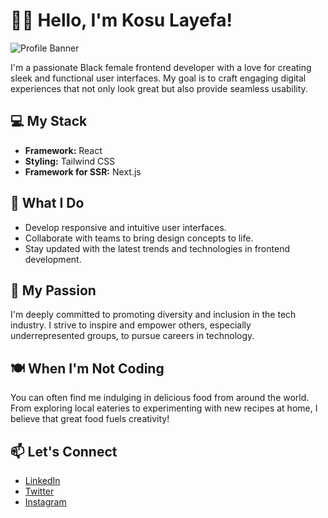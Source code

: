 # 👋🏿 Hello, I'm Kosu Layefa!

![Profile Banner](link_to_banner_image)

I'm a passionate Black female frontend developer with a love for creating sleek and functional user interfaces. My goal is to craft engaging digital experiences that not only look great but also provide seamless usability.

## 💻 My Stack

- **Framework:** React
- **Styling:** Tailwind CSS
- **Framework for SSR:** Next.js

## 🚀 What I Do

- Develop responsive and intuitive user interfaces.
- Collaborate with teams to bring design concepts to life.
- Stay updated with the latest trends and technologies in frontend development.

## 🌟 My Passion

I'm deeply committed to promoting diversity and inclusion in the tech industry. I strive to inspire and empower others, especially underrepresented groups, to pursue careers in technology.

## 🍽️ When I'm Not Coding

You can often find me indulging in delicious food from around the world. From exploring local eateries to experimenting with new recipes at home, I believe that great food fuels creativity!

## 📫 Let's Connect

- [LinkedIn](https://www.linkedin.com/in/kosu-layefa-1864a62b0/)
- [Twitter](x.com/lytoftheworld)
- [Instagram](https://www.instagram.com/tech_blackgirl)
